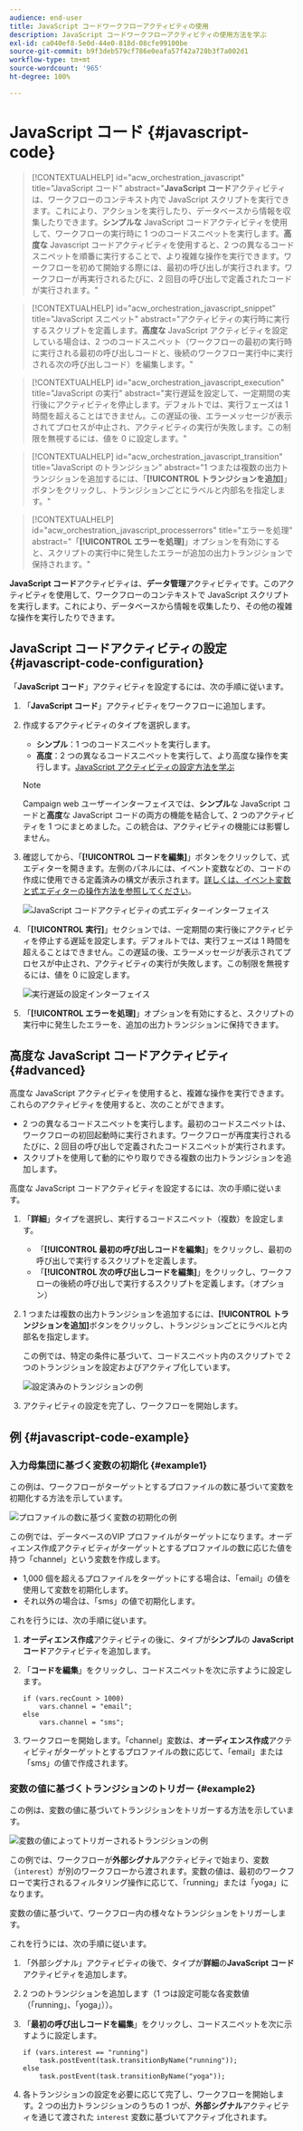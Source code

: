 ```yaml
---
audience: end-user
title: JavaScript コードワークフローアクティビティの使用
description: JavaScript コードワークフローアクティビティの使用方法を学ぶ
exl-id: ca040ef8-5e0d-44e0-818d-08cfe99100be
source-git-commit: b9f3deb579cf786e0eafa57f42a728b3f7a002d1
workflow-type: tm+mt
source-wordcount: '965'
ht-degree: 100%

---
```


# JavaScript コード {#javascript-code}

>[!CONTEXTUALHELP]
>id="acw_orchestration_javascript"
>title="JavaScript コード"
>abstract="**JavaScript コード**&#x200B;アクティビティは、ワークフローのコンテキスト内で JavaScript スクリプトを実行できます。これにより、アクションを実行したり、データベースから情報を収集したりできます。**シンプルな** JavaScript コードアクティビティを使用して、ワークフローの実行時に 1 つのコードスニペットを実行します。**高度な** Javascript コードアクティビティを使用すると、2 つの異なるコードスニペットを順番に実行することで、より複雑な操作を実行できます。ワークフローを初めて開始する際には、最初の呼び出しが実行されます。ワークフローが再実行されるたびに、2 回目の呼び出しで定義されたコードが実行されます。"

>[!CONTEXTUALHELP]
>id="acw_orchestration_javascript_snippet"
>title="JavaScript スニペット"
>abstract="アクティビティの実行時に実行するスクリプトを定義します。**高度な** JavaScript アクティビティを設定している場合は、2 つのコードスニペット（ワークフローの最初の実行時に実行される最初の呼び出しコードと、後続のワークフロー実行中に実行される次の呼び出しコード）を編集します。"

>[!CONTEXTUALHELP]
>id="acw_orchestration_javascript_execution"
>title="JavaScript の実行"
>abstract="実行遅延を設定して、一定期間の実行後にアクティビティを停止します。デフォルトでは、実行フェーズは 1 時間を超えることはできません。この遅延の後、エラーメッセージが表示されてプロセスが中止され、アクティビティの実行が失敗します。この制限を無視するには、値を 0 に設定します。"

>[!CONTEXTUALHELP]
>id="acw_orchestration_javascript_transition"
>title="JavaScript のトランジション"
>abstract="1 つまたは複数の出力トランジションを追加するには、「**[!UICONTROL トランジションを追加]**」ボタンをクリックし、トランジションごとにラベルと内部名を指定します。"

>[!CONTEXTUALHELP]
>id="acw_orchestration_javascript_processerrors"
>title="エラーを処理"
>abstract="「**[!UICONTROL エラーを処理]**」オプションを有効にすると、スクリプトの実行中に発生したエラーが追加の出力トランジションで保持されます。"

**JavaScript コード**&#x200B;アクティビティは、**データ管理**&#x200B;アクティビティです。このアクティビティを使用して、ワークフローのコンテキストで JavaScript スクリプトを実行します。これにより、データベースから情報を収集したり、その他の複雑な操作を実行したりできます。

## JavaScript コードアクティビティの設定 {#javascript-code-configuration}

「**JavaScript コード**」アクティビティを設定するには、次の手順に従います。

1. 「**JavaScript コード**」アクティビティをワークフローに追加します。

1. 作成するアクティビティのタイプを選択します。

   * **シンプル**：1 つのコードスニペットを実行します。
   * **高度**：2 つの異なるコードスニペットを実行して、より高度な操作を実行します。[JavaScript アクティビティの設定方法を学ぶ](#advanced)

   >[!NOTE]
   >
   >Campaign web ユーザーインターフェイスでは、**シンプル**&#x200B;な JavaScript コードと&#x200B;**高度**&#x200B;な JavaScript コードの両方の機能を結合して、2 つのアクティビティを 1 つにまとめました。この統合は、アクティビティの機能には影響しません。

1. 確認してから、「**[!UICONTROL コードを編集]**」ボタンをクリックして、式エディターを開きます。左側のパネルには、イベント変数などの、コードの作成に使用できる定義済みの構文が表示されます。[詳しくは、イベント変数と式エディターの操作方法を参照してください](../event-variables.md)。

   ![JavaScript コードアクティビティの式エディターインターフェイス](../assets/javascript-editor.png)

1. 「**[!UICONTROL 実行]**」セクションでは、一定期間の実行後にアクティビティを停止する遅延を設定します。デフォルトでは、実行フェーズは 1 時間を超えることはできません。この遅延の後、エラーメッセージが表示されてプロセスが中止され、アクティビティの実行が失敗します。この制限を無視するには、値を 0 に設定します。

   ![実行遅延の設定インターフェイス](../assets/javascript-config.png)

1. 「**[!UICONTROL エラーを処理]**」オプションを有効にすると、スクリプトの実行中に発生したエラーを、追加の出力トランジションに保持できます。

## 高度な JavaScript コードアクティビティ {#advanced}

高度な JavaScript アクティビティを使用すると、複雑な操作を実行できます。これらのアクティビティを使用すると、次のことができます。

* 2 つの異なるコードスニペットを実行します。最初のコードスニペットは、ワークフローの初回起動時に実行されます。ワークフローが再度実行されるたびに、2 回目の呼び出しで定義されたコードスニペットが実行されます。
* スクリプトを使用して動的にやり取りできる複数の出力トランジションを追加します。

高度な JavaScript コードアクティビティを設定するには、次の手順に従います。

1. 「**詳細**」タイプを選択し、実行するコードスニペット（複数）を設定します。

   * 「**[!UICONTROL 最初の呼び出しコードを編集]**」をクリックし、最初の呼び出しで実行するスクリプトを定義します。
   * 「**[!UICONTROL 次の呼び出しコードを編集]**」をクリックし、ワークフローの後続の呼び出しで実行するスクリプトを定義します。（オプション）

1. 1 つまたは複数の出力トランジションを追加するには、**[!UICONTROL トランジションを追加]**&#x200B;ボタンをクリックし、トランジションごとにラベルと内部名を指定します。

   この例では、特定の条件に基づいて、コードスニペット内のスクリプトで 2 つのトランジションを設定およびアクティブ化しています。

   ![設定済みのトランジションの例](../assets/javascript-transitions.png)

1. アクティビティの設定を完了し、ワークフローを開始します。

## 例 {#javascript-code-example}

### 入力母集団に基づく変数の初期化 {#example1}

この例は、ワークフローがターゲットとするプロファイルの数に基づいて変数を初期化する方法を示しています。

![プロファイルの数に基づく変数の初期化の例](../assets/javascript-example1.png)

この例では、データベースのVIP プロファイルがターゲットになります。オーディエンス作成アクティビティがターゲットとするプロファイルの数に応じた値を持つ「channel」という変数を作成します。

* 1,000 個を超えるプロファイルをターゲットにする場合は、「email」の値を使用して変数を初期化します。
* それ以外の場合は、「sms」の値で初期化します。

これを行うには、次の手順に従います。

1. **オーディエンス作成**&#x200B;アクティビティの後に、タイプが&#x200B;**シンプル**&#x200B;の **JavaScript コード**&#x200B;アクティビティを追加します。

1. 「**コードを編集**」をクリックし、コードスニペットを次に示すように設定します。

   ```
   if (vars.recCount > 1000)
       vars.channel = "email";
   else
       vars.channel = "sms";
   ```

1. ワークフローを開始します。「channel」変数は、**オーディエンス作成**&#x200B;アクティビティがターゲットとするプロファイルの数に応じて、「email」または「sms」の値で作成されます。

### 変数の値に基づくトランジションのトリガー {#example2}

この例は、変数の値に基づいてトランジションをトリガーする方法を示しています。

![変数の値によってトリガーされるトランジションの例](../assets/javascript-example2-transitions.png)

この例では、ワークフローが&#x200B;**外部シグナル**&#x200B;アクティビティで始まり、変数（`interest`）が別のワークフローから渡されます。変数の値は、最初のワークフローで実行されるフィルタリング操作に応じて、「running」または「yoga」になります。

変数の値に基づいて、ワークフロー内の様々なトランジションをトリガーします。

これを行うには、次の手順に従います。

1. 「外部シグナル」アクティビティの後で、タイプが&#x200B;**詳細**&#x200B;の&#x200B;**JavaScript コード**&#x200B;アクティビティを追加します。

1. 2 つのトランジションを追加します（1 つは設定可能な各変数値（「running」、「yoga」））。

1. 「**最初の呼び出しコードを編集**」をクリックし、コードスニペットを次に示すように設定します。

   ```
   if (vars.interest == "running")
       task.postEvent(task.transitionByName("running"));
   else
       task.postEvent(task.transitionByName("yoga"));
   ```

1. 各トランジションの設定を必要に応じて完了し、ワークフローを開始します。2 つの出力トランジションのうちの 1 つが、**外部シグナル**&#x200B;アクティビティを通じて渡された `interest` 変数に基づいてアクティブ化されます。